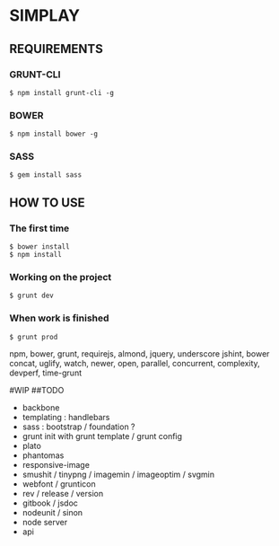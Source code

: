 # SIMPLAY

## REQUIREMENTS
### GRUNT-CLI
	$ npm install grunt-cli -g
### BOWER
	$ npm install bower -g
### SASS
	$ gem install sass


## HOW TO USE
### The first time
	$ bower install                         
	$ npm install                          

### Working on the project                                 
	$ grunt dev
	                   
### When work is finished
	$ grunt prod



npm, bower, grunt, requirejs, almond, jquery, underscore
jshint, bower concat, uglify, watch, newer, open, parallel, concurrent, complexity, devperf, time-grunt

#WIP
##TODO
- backbone
- templating : handlebars
- sass : bootstrap / foundation ?
- grunt init with grunt template / grunt config
- plato
- phantomas
- responsive-image
- smushit / tinypng / imagemin / imageoptim / svgmin
- webfont / grunticon
- rev / release / version
- gitbook / jsdoc
- nodeunit / sinon 
- node server
- api 
